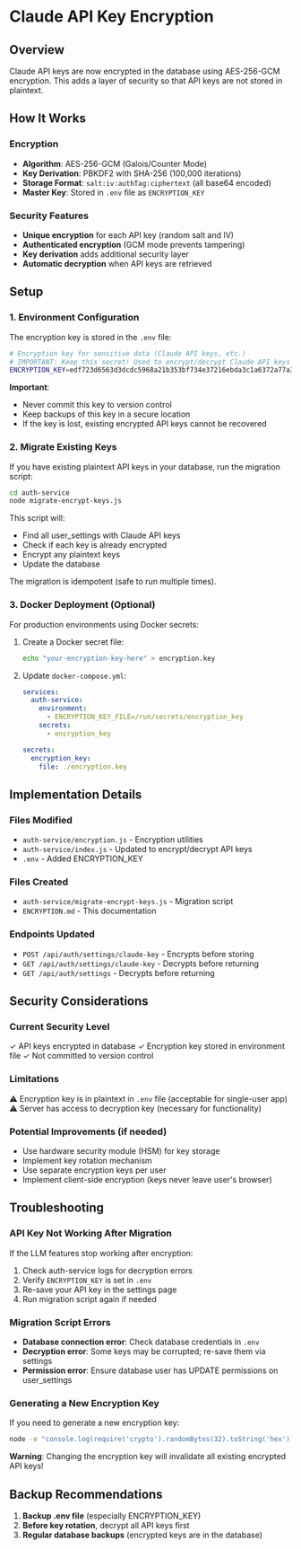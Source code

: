# Claude API Key Encryption

## Overview

Claude API keys are now encrypted in the database using AES-256-GCM encryption. This adds a layer of security so that API keys are not stored in plaintext.

## How It Works

### Encryption
- **Algorithm**: AES-256-GCM (Galois/Counter Mode)
- **Key Derivation**: PBKDF2 with SHA-256 (100,000 iterations)
- **Storage Format**: `salt:iv:authTag:ciphertext` (all base64 encoded)
- **Master Key**: Stored in `.env` file as `ENCRYPTION_KEY`

### Security Features
- **Unique encryption** for each API key (random salt and IV)
- **Authenticated encryption** (GCM mode prevents tampering)
- **Key derivation** adds additional security layer
- **Automatic decryption** when API keys are retrieved

## Setup

### 1. Environment Configuration

The encryption key is stored in the `.env` file:

```bash
# Encryption key for sensitive data (Claude API keys, etc.)
# IMPORTANT: Keep this secret! Used to encrypt/decrypt Claude API keys in the database
ENCRYPTION_KEY=edf723d6563d3dcdc5968a21b353bf734e37216ebda3c1a6372a77a3f4cf8fbf
```

**Important**:
- Never commit this key to version control
- Keep backups of this key in a secure location
- If the key is lost, existing encrypted API keys cannot be recovered

### 2. Migrate Existing Keys

If you have existing plaintext API keys in your database, run the migration script:

```bash
cd auth-service
node migrate-encrypt-keys.js
```

This script will:
- Find all user_settings with Claude API keys
- Check if each key is already encrypted
- Encrypt any plaintext keys
- Update the database

The migration is idempotent (safe to run multiple times).

### 3. Docker Deployment (Optional)

For production environments using Docker secrets:

1. Create a Docker secret file:
   ```bash
   echo "your-encryption-key-here" > encryption.key
   ```

2. Update `docker-compose.yml`:
   ```yaml
   services:
     auth-service:
       environment:
         - ENCRYPTION_KEY_FILE=/run/secrets/encryption_key
       secrets:
         - encryption_key

   secrets:
     encryption_key:
       file: ./encryption.key
   ```

## Implementation Details

### Files Modified
- `auth-service/encryption.js` - Encryption utilities
- `auth-service/index.js` - Updated to encrypt/decrypt API keys
- `.env` - Added ENCRYPTION_KEY

### Files Created
- `auth-service/migrate-encrypt-keys.js` - Migration script
- `ENCRYPTION.md` - This documentation

### Endpoints Updated
- `POST /api/auth/settings/claude-key` - Encrypts before storing
- `GET /api/auth/settings/claude-key` - Decrypts before returning
- `GET /api/auth/settings` - Decrypts before returning

## Security Considerations

### Current Security Level
✓ API keys encrypted in database
✓ Encryption key stored in environment file
✓ Not committed to version control

### Limitations
⚠ Encryption key is in plaintext in `.env` file (acceptable for single-user app)
⚠ Server has access to decryption key (necessary for functionality)

### Potential Improvements (if needed)
- Use hardware security module (HSM) for key storage
- Implement key rotation mechanism
- Use separate encryption keys per user
- Implement client-side encryption (keys never leave user's browser)

## Troubleshooting

### API Key Not Working After Migration
If the LLM features stop working after encryption:

1. Check auth-service logs for decryption errors
2. Verify `ENCRYPTION_KEY` is set in `.env`
3. Re-save your API key in the settings page
4. Run migration script again if needed

### Migration Script Errors
- **Database connection error**: Check database credentials in `.env`
- **Decryption error**: Some keys may be corrupted; re-save them via settings
- **Permission error**: Ensure database user has UPDATE permissions on user_settings

### Generating a New Encryption Key
If you need to generate a new encryption key:

```bash
node -e "console.log(require('crypto').randomBytes(32).toString('hex'))"
```

**Warning**: Changing the encryption key will invalidate all existing encrypted API keys!

## Backup Recommendations

1. **Backup .env file** (especially ENCRYPTION_KEY)
2. **Before key rotation**, decrypt all API keys first
3. **Regular database backups** (encrypted keys are in the database)
